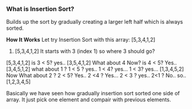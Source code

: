 ### What is Insertion Sort?

Builds up the sort by gradually creating a larger left half which is always sorted.

**How It Works**
Let try Insertion Sort with this array:
[5,3,4,1,2]

1. [5,3,4,1,2] It starts with 3 (index 1) so where 3 should go?

[5,3,4,1,2] is 3 < 5? yes..
[3,5,4,1,2] What about 4 Now? is 4 < 5? Yes..
[3,4,5,1,2] what about 1 ? 1 < 5 ? yes.. 1 < 4? yes... 1 < 3? yes...
[1,3,4,5,2] Now What about 2 ? 2 < 5? Yes.. 2 <4 ? Yes... 2 < 3 ? yes.. 2<1 ? No.. so..
[1,2,3,4,5]

Basically we have seen how gradually insertion sort sorted one side of array. It just pick one element and compair with previous elements.
